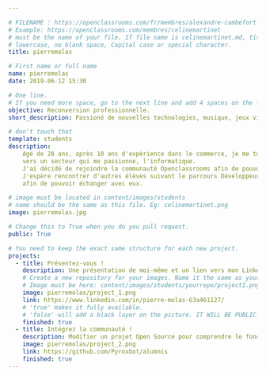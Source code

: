 ```yaml
---

# FILENAME : https://openclassrooms.com/fr/membres/alexandre-cambefort
# Example: https://openclassrooms.com/membres/celinemartinet
# must be the name of your file. If file name is celinemartinet.md, title is celinemartinet.
# lowercase, no blank space, Capital case or special character.
title: pierremolas

# First name or full name
name: pierremolas
date: 2019-06-12 15:30

# One line.
# If you need more space, go to the next line and add 4 spaces on the left, as in 'description'.
objective: Reconversion professionnelle. 
short_description: Passioné de nouvelles technologies, musique, jeux vidéos, sport, heroic fantasy...

# don't touch that
template: students
description:
    Agé de 28 ans, après 10 ans d'expèrience dans le commerce, je me tourne aujourd'hui
    vers un secteur qui me passionne, l'informatique.
    J'ai décidé de rejoindre la communauté Openclassrooms afin de pouvoir effectuer ma formation a domicile.
    J'espère rencontrer d'autres élèves suivant le parcours Développeur d'applications Android
    afin de pouvoir échanger avec eux.

# image must be located in content/images/students
# name should be the same as this file. Eg: celinemartinet.png
image: pierremolas.jpg

# Change this to True when you do you pull request.
public: True

# You need to keep the exact same structure for each new project.
projects:
  - title: Présentez-vous !
    description: Une présentation de moi-même et un lien vers mon LinkedIn.
    # Create a new repository for your images. Name it the same as your nickname and profile picture.
    # Image must be here: content/images/students/yourrepo/project1.png
    image: pierremolas/project_1.png
    link: https://www.linkedin.com/in/pierre-molas-63a461127/
    # 'true' makes it fully available.
    # 'false' will add a black layer on the picture. IT WILL BE PUBLIC!
    finished: true
  - title: Intégrez la communauté !
    description: Modifier un projet Open Source pour comprendre le fonctionnement de Git, de Github et des pull requests. 
    image: pierremolas/project_2.png
    link: https://github.com/Pyroxbot/alumnis
    finished: true
---
```

